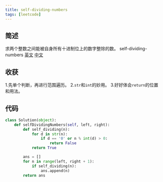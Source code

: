 ```yaml
---
title: self-dividing-numbers
tags: [leetcode]
---
```

## 简述
求两个整数之间能被自身所有十进制位上的数字整除的数。
self-dividing-numbers [英文](https://leetcode.com/problems/self-dividing-numbers/) [中文](https://leetcode-cn.com/problems/self-dividing-numbers/)
## 收获
1.先单个判断，再进行范围遍历。
2.`str`和`int`的妙用。
3.好好体会`return`的位置和用法。
<!-- more -->

## 代码
```py
class Solution(object):
    def selfDividingNumbers(self, left, right):
        def self_dividing(n):
            for d in str(n):
                if d == '0' or n % int(d) > 0:
                    return False
            return True

        ans = []
        for n in range(left, right + 1):
            if self_dividing(n):
                ans.append(n)
        return ans 

```
